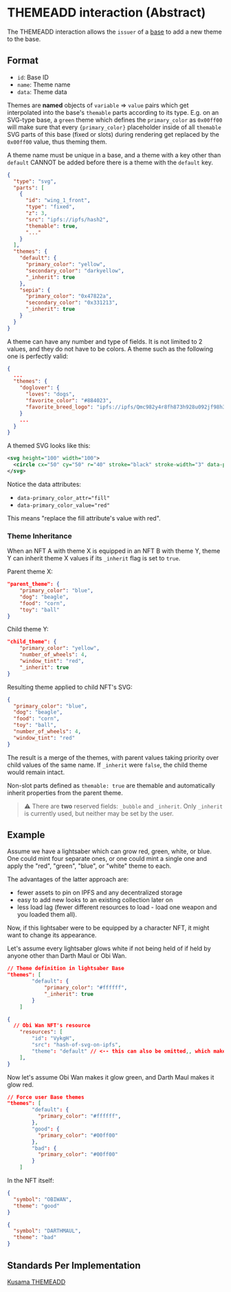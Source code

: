 # THEMEADD interaction (Abstract)

The THEMEADD interaction allows the `issuer` of a [base](../entities/base.md) to add a new theme to
the base.


## Format
- `id`: Base ID
- `name`: Theme name
- `data`: Theme data

Themes are **named** objects of `variable` => `value` pairs which get interpolated into the base's
`themable` parts according to its type. E.g. on an SVG-type base, a `green` theme which defines the
`primary_color` as `0x00ff00` will make sure that every `{primary_color}` placeholder inside of all
`themable` SVG parts of this base (fixed or slots) during rendering get replaced by the `0x00ff00`
value, thus theming them.

A theme name must be unique in a base, and a theme with a key other than `default` CANNOT be added
before there is a theme with the `default` key.

```json
{
  "type": "svg",
  "parts": [
    {
      "id": "wing_1_front",
      "type": "fixed",
      "z": 3,
      "src": "ipfs://ipfs/hash2",
      "themable": true,
      "..."
    }
  ],
  "themes": {
    "default": {
      "primary_color": "yellow",
      "secondary_color": "darkyellow",
      "_inherit": true
    },
    "sepia": {
      "primary_color": "0x47822a",
      "secondary_color": "0x331213",
      "_inherit": true
    }
  }
}
```

A theme can have any number and type of fields. It is not limited to 2 values, and they do not have
to be colors. A theme such as the following one is perfectly valid:

```json
{
  ...
  "themes": {
    "doglover": {
      "loves": "dogs",
      "favorite_color": "#884023",
      "favorite_breed_logo": "ipfs://ipfs/Qmc982y4r8fh873h928u092jf98h3f98/beagle.svg"
    }
    ...
  }
}
```

A themed SVG looks like this:

```svg
<svg height="100" width="100">
  <circle cx="50" cy="50" r="40" stroke="black" stroke-width="3" data-primary_color_value="red" data-primary_color_attr="fill" fill="red" />
</svg>
```

Notice the data attributes:

- `data-primary_color_attr="fill"`
- `data-primary_color_value="red"`

This means "replace the fill attribute's value with red".

### Theme Inheritance

When an NFT A with theme X is equipped in an NFT B with theme Y, theme Y can inherit theme X values
if its `_inherit` flag is set to `true`.

Parent theme X:

```json
"parent_theme": {
    "primary_color": "blue",
    "dog": "beagle",
    "food": "corn",
    "toy": "ball"
}
```

Child theme Y:

```json
"child_theme": {
    "primary_color": "yellow",
    "number_of_wheels": 4,
    "window_tint": "red",
    "_inherit": true
}
```

Resulting theme applied to child NFT's SVG:

```json
{
  "primary_color": "blue",
  "dog": "beagle",
  "food": "corn",
  "toy": "ball",
  "number_of_wheels": 4,
  "window_tint": "red"
}
```

The result is a merge of the themes, with parent values taking priority over child values of the
same name. If `_inherit` were `false`, the child theme would remain intact.

Non-slot parts defined as `themable: true` are themable and automatically inherit properties from
the parent theme.

> ⚠ There are **two** reserved fields: `_bubble` and `_inherit`. Only `_inherit` is currently used,
> but neither may be set by the user.

## Example

Assume we have a lightsaber which can grow red, green, white, or blue. One could mint four separate
ones, or one could mint a single one and apply the "red", "green", "blue", or "white" theme to each.

The advantages of the latter approach are:

- fewer assets to pin on IPFS and any decentralized storage
- easy to add new looks to an existing collection later on
- less load lag (fewer different resources to load - load one weapon and you loaded them all).

Now, if this lightsaber were to be equipped by a character NFT, it might want to change its
appearance.

Let's assume every lightsaber glows white if not being held of if held by anyone other than Darth
Maul or Obi Wan.

```json
// Theme definition in lightsaber Base
"themes": [
        "default": {
            "primary_color": "#ffffff",
            "_inherit": true
        }
    ]
```

```json
{
  // Obi Wan NFT's resource
    "resources": [
        "id": "VykgH",
        "src": "hash-of-svg-on-ipfs",
        "theme": "default" // <-- this can also be omitted,, which makes the resource use its SVG's built-in fallbacks
    ],
}
```

Now let's assume Obi Wan makes it glow green, and Darth Maul makes it glow red.

```json
// Force user Base themes
"themes": [
        "default": {
          "primary_color": "#ffffff",
        },
        "good": {
          "primary_color": "#00ff00"
        },
        "bad": {
          "primary_color": "#00ff00"
        }
    ]
```

In the NFT itself:

```json
{
  "symbol": "OBIWAN",
  "theme": "good"
}
```

```json
{
  "symbol": "DARTHMAUL",
  "theme": "bad"
}
```

## Standards Per Implementation

[Kusama THEMEADD](../../kusama/interactions/themeadd.md)
